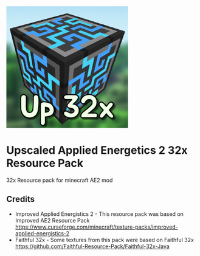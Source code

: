 <img src="pack.png" width="320" height="320"/>

# Upscaled Applied Energetics 2 32x Resource Pack
32x Resource pack for minecraft AE2 mod

## Credits
- Improved Applied Energistics 2 - This resource pack was based on Improved AE2 Resource Pack
https://www.curseforge.com/minecraft/texture-packs/improved-applied-energistics-2
- Faithful 32x - Some textures from this pack were based on Faithful 32x
https://github.com/Faithful-Resource-Pack/Faithful-32x-Java